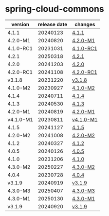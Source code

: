 # spring-cloud-commons	


|version|release date|changes|
|---|---|---|
|4.1.1|20240123|[4.1.1](./4.1.1-20240123.md)|
|4.2.0-M1|20240820|[4.2.0-M1](./4.2.0-M1-20240820.md)|
|4.1.0-RC1|20231031|[4.1.0-RC1](./4.1.0-RC1-20231031.md)|
|4.2.1|20250318|[4.2.1](./4.2.1-20250318.md)|
|4.2.0|20241203|[4.2.0](./4.2.0-20241203.md)|
|4.2.0-RC1|20241108|[4.2.0-RC1](./4.2.0-RC1-20241108.md)|
|v3.1.8|20231220|[v3.1.8](./v3.1.8-20231220.md)|
|4.1.0-M2|20230927|[4.1.0-M2](./4.1.0-M2-20230927.md)|
|4.1.4|20240711|[4.1.4](./4.1.4-20240711.md)|
|4.1.3|20240530|[4.1.3](./4.1.3-20240530.md)|
|4.2.0-M1|20240819|[4.2.0-M1](./4.2.0-M1-20240819.md)|
|v4.1.0-M1|20230811|[v4.1.0-M1](./v4.1.0-M1-20230811.md)|
|4.1.5|20241127|[4.1.5](./4.1.5-20241127.md)|
|4.2.0-M2|20241008|[4.2.0-M2](./4.2.0-M2-20241008.md)|
|4.1.2|20240327|[4.1.2](./4.1.2-20240327.md)|
|4.0.5|20240126|[4.0.5](./4.0.5-20240126.md)|
|4.1.0|20231206|[4.1.0](./4.1.0-20231206.md)|
|4.3.0-M2|20250227|[4.3.0-M2](./4.3.0-M2-20250227.md)|
|4.0.4|20230728|[4.0.4](./4.0.4-20230728.md)|
|v3.1.9|20240919|[v3.1.9](./v3.1.9-20240919.md)|
|4.3.0-M3|20250407|[4.3.0-M3](./4.3.0-M3-20250407.md)|
|4.3.0-M1|20250130|[4.3.0-M1](./4.3.0-M1-20250130.md)|
|v3.1.9|20240920|[v3.1.9](./v3.1.9-20240920.md)|
